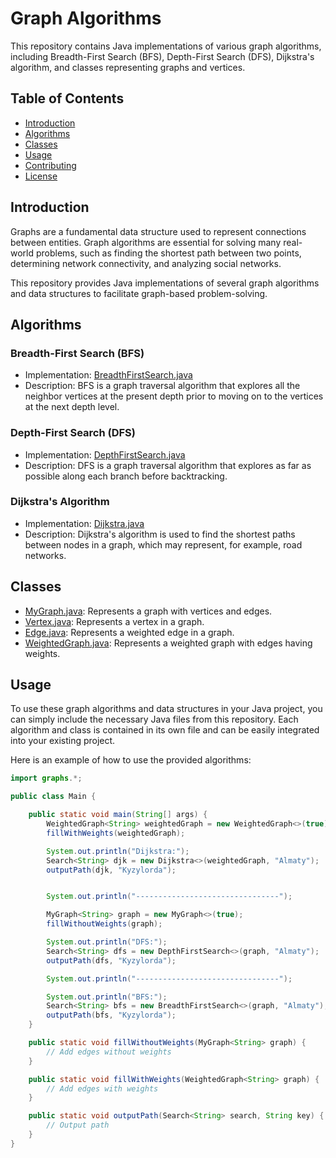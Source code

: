 # Graph Algorithms

This repository contains Java implementations of various graph algorithms, including Breadth-First Search (BFS), Depth-First Search (DFS), Dijkstra's algorithm, and classes representing graphs and vertices.

## Table of Contents
- [Introduction](#introduction)
- [Algorithms](#algorithms)
- [Classes](#classes)
- [Usage](#usage)
- [Contributing](#contributing)
- [License](#license)

## Introduction

Graphs are a fundamental data structure used to represent connections between entities. Graph algorithms are essential for solving many real-world problems, such as finding the shortest path between two points, determining network connectivity, and analyzing social networks.

This repository provides Java implementations of several graph algorithms and data structures to facilitate graph-based problem-solving.

## Algorithms

### Breadth-First Search (BFS)
- Implementation: [BreadthFirstSearch.java](src/graphs/BreadthFirstSearch.java)
- Description: BFS is a graph traversal algorithm that explores all the neighbor vertices at the present depth prior to moving on to the vertices at the next depth level.

### Depth-First Search (DFS)
- Implementation: [DepthFirstSearch.java](src/graphs/DepthFirstSearch.java)
- Description: DFS is a graph traversal algorithm that explores as far as possible along each branch before backtracking.

### Dijkstra's Algorithm
- Implementation: [Dijkstra.java](src/graphs/Dijkstra.java)
- Description: Dijkstra's algorithm is used to find the shortest paths between nodes in a graph, which may represent, for example, road networks.

## Classes

- [MyGraph.java](src/graphs/MyGraph.java): Represents a graph with vertices and edges.
- [Vertex.java](src/graphs/Vertex.java): Represents a vertex in a graph.
- [Edge.java](src/graphs/Edge.java): Represents a weighted edge in a graph.
- [WeightedGraph.java](src/graphs/WeightedGraph.java): Represents a weighted graph with edges having weights.

## Usage

To use these graph algorithms and data structures in your Java project, you can simply include the necessary Java files from this repository. Each algorithm and class is contained in its own file and can be easily integrated into your existing project.

Here is an example of how to use the provided algorithms:

```java
import graphs.*;

public class Main {

    public static void main(String[] args) {
        WeightedGraph<String> weightedGraph = new WeightedGraph<>(true);
        fillWithWeights(weightedGraph);

        System.out.println("Dijkstra:");
        Search<String> djk = new Dijkstra<>(weightedGraph, "Almaty");
        outputPath(djk, "Kyzylorda");


        System.out.println("--------------------------------");

        MyGraph<String> graph = new MyGraph<>(true);
        fillWithoutWeights(graph);

        System.out.println("DFS:");
        Search<String> dfs = new DepthFirstSearch<>(graph, "Almaty");
        outputPath(dfs, "Kyzylorda");

        System.out.println("--------------------------------");

        System.out.println("BFS:");
        Search<String> bfs = new BreadthFirstSearch<>(graph, "Almaty");
        outputPath(bfs, "Kyzylorda");
    }

    public static void fillWithoutWeights(MyGraph<String> graph) {
        // Add edges without weights
    }

    public static void fillWithWeights(WeightedGraph<String> graph) {
        // Add edges with weights
    }

    public static void outputPath(Search<String> search, String key) {
        // Output path
    }
}
